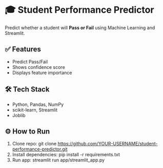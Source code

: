 # 🎓 Student Performance Predictor
Predict whether a student will **Pass or Fail** using Machine Learning and Streamlit.

## ✅ Features
- Predict Pass/Fail
- Shows confidence score
- Displays feature importance

## 🛠 Tech Stack
- Python, Pandas, NumPy
- scikit-learn, Streamlit
- Joblib

## ⚙️ How to Run
1. Clone repo:
   git clone https://github.com/YOUR-USERNAME/student-performance-predictor.git
2. Install dependencies:
   pip install -r requirements.txt
3. Run app:
   streamlit run app/streamlit_app.py


